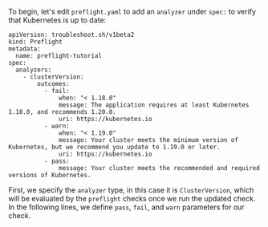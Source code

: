 To begin, let's edit `preflight.yaml` to add an `analyzer` under `spec:` to verify that Kubernetes is up to date:

````
apiVersion: troubleshoot.sh/v1beta2
kind: Preflight
metadata:
  name: preflight-tutorial
spec:
  analyzers:
    - clusterVersion:
        outcomes:
          - fail:
              when: "< 1.18.0"
              message: The application requires at least Kubernetes 1.18.0, and recommends 1.20.0.
              uri: https://kubernetes.io
          - warn:
              when: "< 1.19.0"
              message: Your cluster meets the minimum version of Kubernetes, but we recommend you update to 1.19.0 or later.
              uri: https://kubernetes.io
          - pass:
              message: Your cluster meets the recommended and required versions of Kubernetes.
````

First, we specify the `analyzer` type, in this case it is `ClusterVersion`, which will be evaluated by the `preflight` checks once we run the updated check. In the following lines, we define `pass`, `fail`, and `warn` parameters for our check.



